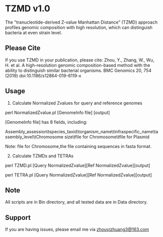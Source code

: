 # TZMD v1.0
 The "tranucleotide-derived Z-value Manhattan Distance” (TZMD) approach profiles genomic composition with high resolution, which can distinguish bacteria at even strain level. 
 
 ## Please Cite ##
If you use TZMD in your publication, please cite:
Zhou, Y., Zhang, W., Wu, H. et al. A high-resolution genomic composition-based method with the ability to distinguish similar bacterial organisms. BMC Genomics 20, 754 (2019) doi:10.1186/s12864-019-6119-x

## Usage ##
1. Calculate Normalized Zvalues for query and reference genomes

perl NormalizedZvalue.pl [GenomeInfo file] [output]

[GenomeInfo file] has 8 fields, including:

 Assembly_assession\tspecies_taxid\torganism_name\tinfraspecific_name\tassembly_level\tChromosome size\tfile for Chromosome\tfile for Plasmid
 
Note: file for Chromosome,the file containing sequences in fasta format.
  
2. Calculate TZMDs and TETRAs

 perl TZMD.pl [Query NormalizedZvalue][Ref NormalizedZvalue][output]
 
 perl TETRA.pl [Query NormalizedZvalue][Ref NormalizedZvalue][output]

## Note ##
All scripts are in Bin directory, and all tested data are in Data directory.

## Support ##
If you are having issues, please email me via zhouyizhuang3@163.com
